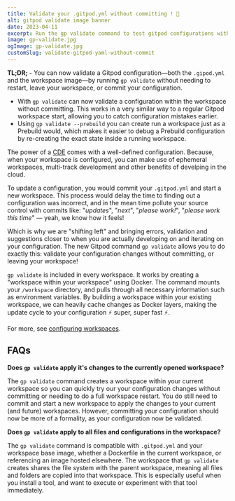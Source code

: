 ```yaml
---
title: Validate your .gitpod.yml without committing ! 🤘
alt: gitpod validate image banner
date: 2023-04-11
excerpt: Run the gp validate command to test gitpod configurations within your workspace
image: gp-validate.jpg
ogImage: gp-validate.jpg
customSlug: validate-gitpod-yaml-without-commit
---
```


<script context="module">
  export const prerender = true;
</script>

**TL;DR;** - You can now validate a Gitpod configuration—both the `.gipod.yml` and the workspace image—by running `gp validate` without needing to restart, leave your workspace, or commit your configuration.

- With `gp validate` can now validate a configuration within the workspace without committing. This works in a very similar way to a regular Gitpod workspace start, allowing you to catch configuration mistakes earlier.
- Using `gp validate --prebuild` you can create run a workspace just as a Prebuild would, which makes it easier to debug a Prebuild configuration by re-creating the exact state inside a running workspace.

The power of a [CDE](https://www.gitpod.io/cde) comes with a well-defined configuration. Because, when your workspace is configured, you can make use of ephemeral workspaces, multi-track development and other benefits of develping in the cloud.

To update a configuration, you would commit your `.gitpod.yml` and start a new workspace. This process would delay the time to finding out a configuration was incorrect, and in the mean time pollute your source control with commits like: "_updates_", "_next_", "_please work!_", "_please work this time_" — yeah, we know how it feels!

Which is why we are "shifting left" and bringing errors, validation and suggestions closer to when you are actually developing on and iterating on your configuration. The new Gitpod command `gp validate` allows you to do exactly this: validate your configuration changes without committing, or leaving your workspace!

`gp validate` is included in every workspace. It works by creating a "workspace within your workspace" using Docker. The command mounts your `/workspace` directory, and pulls through all necessary information such as environment variables. By building a workspace within your existing workspace, we can heavily cache changes as Docker layers, making the update cycle to your configuration ⚡️ super, super fast ⚡️.

For more, see [configuring workspaces](/docs/configure/workspaces).

## FAQs

**Does `gp validate` apply it's changes to the currently opened workspace?**

The `gp validate` command creates a workspace within your current workspace so you can quickly try our your configuration changes without committing or needing to do a full workspace restart. You do still need to commit and start a new workspace to apply the changes to your current (and future) workspaces. However, committing your configuration should now be more of a formality, as your configuration now be validated.

**Does `gp validate` apply to all files and configurations in the workspace?**

The `gp validate` command is compatible with `.gitpod.yml` and your workspace base image, whether a Dockerfile in the current workspace, or referencing an image hosted elsewhere. The workspace that `gp validate` creates shares the file system with the parent workspace, meaning all files and folders are copied into that workspace. This is especially useful when you install a tool, and want to execute or experiment with that tool immediately.
